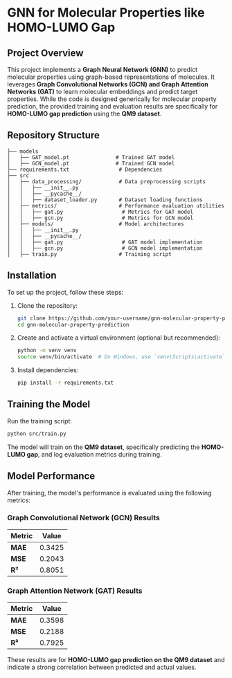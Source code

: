 # GNN for Molecular Properties like HOMO-LUMO Gap

## Project Overview
This project implements a **Graph Neural Network (GNN)** to predict molecular properties using graph-based representations of molecules. It leverages **Graph Convolutional Networks (GCN) and Graph Attention Networks (GAT)** to learn molecular embeddings and predict target properties. While the code is designed generically for molecular property prediction, the provided training and evaluation results are specifically for **HOMO-LUMO gap prediction** using the **QM9 dataset**.

## Repository Structure
```
├── models
│   ├── GAT_model.pt               # Trained GAT model
│   ├── GCN_model.pt               # Trained GCN model
├── requirements.txt                # Dependencies
├── src
│   ├── data_processing/            # Data preprocessing scripts
│   │   ├── __init__.py
│   │   ├── __pycache__/
│   │   ├── dataset_loader.py       # Dataset loading functions
│   ├── metrics/                    # Performance evaluation utilities
│   │   ├── gat.py                   # Metrics for GAT model
│   │   ├── gcn.py                   # Metrics for GCN model
│   ├── models/                     # Model architectures
│   │   ├── __init__.py
│   │   ├── __pycache__/
│   │   ├── gat.py                   # GAT model implementation
│   │   ├── gcn.py                   # GCN model implementation
│   ├── train.py                    # Training script
```

## Installation
To set up the project, follow these steps:

1. Clone the repository:
   ```bash
   git clone https://github.com/your-username/gnn-molecular-property-prediction.git
   cd gnn-molecular-property-prediction
   ```

2. Create and activate a virtual environment (optional but recommended):
   ```bash
   python -m venv venv
   source venv/bin/activate  # On Windows, use `venv\Scripts\activate`
   ```

3. Install dependencies:
   ```bash
   pip install -r requirements.txt
   ```

## Training the Model
Run the training script:
```bash
python src/train.py
```

The model will train on the **QM9 dataset**, specifically predicting the **HOMO-LUMO gap**, and log evaluation metrics during training.

## Model Performance
After training, the model's performance is evaluated using the following metrics:

### **Graph Convolutional Network (GCN) Results**
| Metric  | Value  |
|---------|--------|
| **MAE** | 0.3425 |
| **MSE** | 0.2043 |
| **R²**  | 0.8051 |

### **Graph Attention Network (GAT) Results**
| Metric  | Value  |
|---------|--------|
| **MAE** | 0.3598 |
| **MSE** | 0.2188 |
| **R²**  | 0.7925 |

These results are for **HOMO-LUMO gap prediction on the QM9 dataset** and indicate a strong correlation between predicted and actual values.
